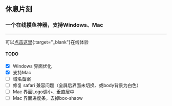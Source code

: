 ## 休息片刻

### 一个在线摸鱼神器，支持Windows、Mac

***

可以[点击这里](http://106.55.105.239:10001/){:target="_blank"}在线体验

#### TODO
- [x] Windows 界面优化
- [x] 支持Mac
- [ ] 域名备案
- [ ] 修复 safari 兼容问题（全屏后界面未切换、或body背景为白色）
- [ ] Mac 界面Logo调小、垂直居中
- [ ] Mac 界面进度条，去掉box-shaow